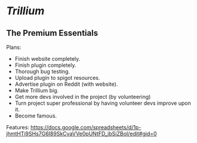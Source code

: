 # *Trillium*
The Premium Essentials
---
Plans:
* Finish website completely.
* Finish plugin completely.
* Thorough bug testing.
* Upload plugin to spigot resources.
* Advertise plugin on Reddit (with website).
* Make Trillium big.
* Get more devs involved in the project (by volunteering)
* Turn project super professional by having volunteer devs improve upon it.
* Become famous.

Features:
https://docs.google.com/spreadsheets/d/1p-jhmtHTi9SHs7G6I89SkCvaVVe0pUNtFD_ibSiZBoI/edit#gid=0
